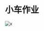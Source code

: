 # 小车作业
![x](https://i0.hdslb.com/bfs/article/762bd794d005ffa6a75f2f1332aa5715627079680.gif@!web-article-pic.avif)